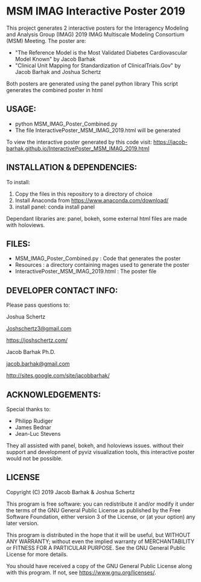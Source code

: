 MSM IMAG Interactive Poster 2019
================================

This project generates 2 interactive posters for the Interagency Modeling and Analysis Group (IMAG) 2019 IMAG Multiscale Modeling Consortium (MSM) Meeting.
The poster are: 
* "The Reference Model is the Most Validated Diabetes Cardiovascular Model Known" by Jacob Barhak
* "Clinical Unit Mapping for Standardization of ClinicalTrials.Gov" by Jacob Barhak and Joshua Schertz

Both posters are generated using the panel python library
This script generates the combined poster in html


USAGE:
------
* python MSM_IMAG_Poster_Combined.py
* The file InteractivePoster_MSM_IMAG_2019.html will be generated

To view the interactive poster generated by this code visit:
https://jacob-barhak.github.io/InteractivePoster_MSM_IMAG_2019.html


INSTALLATION & DEPENDENCIES:
----------------------------
To install:
1. Copy the files in this repository to a directory of choice 
2. Install Anaconda from https://www.anaconda.com/download/
3. install panel: conda install panel

Dependant libraries are: panel, bokeh, some external html files are made with holoviews.



FILES:
------
* MSM_IMAG_Poster_Combined.py : Code that generates the poster
* Resources : a directory containing mages used to generate the poster
* InteractivePoster_MSM_IMAG_2019.html : The poster file


DEVELOPER CONTACT INFO:
-----------------------

Please pass questions to:

Joshua Schertz

Joshschertz3@gmail.com 

https://joshschertz.com/


Jacob Barhak Ph.D.

jacob.barhak@gmail.com

http://sites.google.com/site/jacobbarhak/


ACKNOWLEDGEMENTS:
-----------------
Special thanks to:
* Philipp Rudiger
* James Bednar
* Jean-Luc Stevens 

They all assisted with panel, bokeh, and holoviews issues.
without their support and development of pyviz visualization tools, this interactive poster would not be possible.


LICENSE
-------
Copyright (C) 2019 Jacob Barhak & Joshua Schertz


This program is free software: you can redistribute it and/or modify
it under the terms of the GNU General Public License as published by
the Free Software Foundation, either version 3 of the License, or
(at your option) any later version.

This program is distributed in the hope that it will be useful,
but WITHOUT ANY WARRANTY; without even the implied warranty of
MERCHANTABILITY or FITNESS FOR A PARTICULAR PURPOSE.  See the
GNU General Public License for more details.

You should have received a copy of the GNU General Public License
along with this program.  If not, see <https://www.gnu.org/licenses/>.